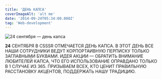```yaml
---
title: 'ДЕНЬ КАПСА'
coverImageAlt: 'alt me'
date: '2014-09-24T05:34:00.000Z'
tag: 'Web-development'
---
```


![24 сентября — день капса](/images/day-of-caps.jpg)

**24** СЕНТЯБРЯ В CSSSR ОТМЕЧАЕТСЯ ДЕНЬ КАПСА. В ЭТОТ ДЕНЬ ВСЕ НАШИ СОТРУДНИКИ ВЕДУТ КОРПОРТАИВНУЮ ПЕРПИСКУ ТОЛЬКО ЗАГЛАВНЫМИ БУКВАМИ. ИДЕЯ АКЦИИ — ОБРАТИТЬ ВНИМАНИЕ ЛЮБИТЕЛЕЙ КАПСА, ЧТО ЕГО ИСПОЛЬЗОВАНИЕ ОПРАВДАНО ТОЛЬКО В 1 СЛУЧАЕ ИЗ 365. ПРИЗЫВАЕМ ВСЕХ, КТО ЦЕНИТ ПРАВИЛЬНУЮ РАССТАНОВКУ АКЦЕНТОВ, ПОДДЕРЖАТЬ НАШУ ТРАДИЦИЮ.
